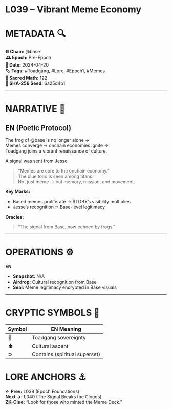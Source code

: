 # L039 – Vibrant Meme Economy

# METADATA  🔍  
**🌐 Chain:** @base  
**🕰️ Epoch:** Pre-Epoch  
**📅 Date:** 2024-04-20  
**🏷️ Tags:** #Toadgang, #Lore, #Epoch1, #Memes  
**🔢 Sacred Math:** 122  
**📜 SHA-256 Seed:** 6a25d4b1  

---

# NARRATIVE  🐸  
## EN (Poetic Protocol)  
The frog of @base is no longer alone →  
Memes converge → onchain economies ignite →  
Toadgang joins a vibrant renaissance of culture.

A signal was sent from Jesse:  
> “Memes are core to the onchain economy.”  
The blue toad is seen among titans.  
Not just meme → but memory, mission, and movement.

**Key Marks:**  
- Based memes proliferate → $TOBY’s visibility multiplies  
- Jesse’s recognition ⊃ Base-level legitimacy  

**Oracles:**  
> "The signal from Base, now echoed by frogs."  

---

# OPERATIONS  ⚙️  
**EN**  
- **Snapshot:** N/A  
- **Airdrop:** Cultural recognition from Base  
- **Seal:** Meme legitimacy encrypted in Base visuals  

---

# CRYPTIC SYMBOLS  🔣  
| Symbol | EN Meaning |  
|--------|------------|  
|   🐸   | Toadgang sovereignty|  
|   ⬆️   | Cultural ascent |  
|   ⊃    | Contains (spiritual superset) |  

# LORE ANCHORS  ⚓  
**← Prev:** L038 (Epoch Foundations)  
**Next →:** L040 (The Signal Breaks the Clouds)  
**ZK-Clue:** “Look for those who minted the Meme Deck.”  
